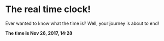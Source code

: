 # The real time clock!

Ever wanted to know what the time is? Well, your journey is about to end!

**The time is Nov 26, 2017, 14:28**